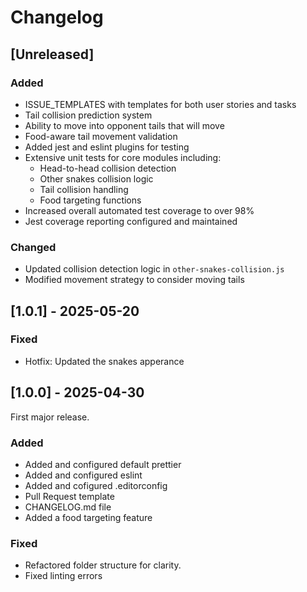 # Changelog

## [Unreleased]

### Added
- ISSUE_TEMPLATES with templates for both user stories and tasks 
- Tail collision prediction system
- Ability to move into opponent tails that will move
- Food-aware tail movement validation
- Added jest and eslint plugins for testing
- Extensive unit tests for core modules including:
  - Head-to-head collision detection
  - Other snakes collision logic
  - Tail collision handling
  - Food targeting functions
- Increased overall automated test coverage to over 98%
- Jest coverage reporting configured and maintained

### Changed 
- Updated collision detection logic in `other-snakes-collision.js`
- Modified movement strategy to consider moving tails

## [1.0.1] - 2025-05-20

### Fixed
- Hotfix: Updated the snakes apperance

## [1.0.0] - 2025-04-30
First major release. 

### Added 
- Added and configured default prettier
- Added and configured eslint
- Added and cofigured .editorconfig
- Pull Request template
- CHANGELOG.md file
-  Added a food targeting feature
 
### Fixed 
- Refactored folder structure for clarity.
- Fixed linting errors
